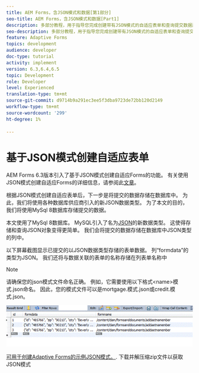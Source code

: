 ```yaml
---
title: AEM Forms，含JSON模式和数据[第1部分]
seo-title: AEM Forms，含JSON模式和数据[Part1]
description: 多部分教程，用于指导您完成创建带有JSON模式的自适应表单和查询提交数据所涉及的步骤。
seo-description: 多部分教程，用于指导您完成创建带有JSON模式的自适应表单和查询提交数据所涉及的步骤。
feature: Adaptive Forms
topics: development
audience: developer
doc-type: tutorial
activity: implement
version: 6.3,6.4,6.5
topic: Development
role: Developer
level: Experienced
translation-type: tm+mt
source-git-commit: d9714b9a291ec3ee5f3dba9723de72bb120d2149
workflow-type: tm+mt
source-wordcount: '299'
ht-degree: 1%

---
```



# 基于JSON模式创建自适应表单


AEM Forms 6.3版本引入了基于JSON模式创建自适应Forms的功能。 有关使用JSON模式创建自适应Forms的详细信息，请参阅此[文章](https://helpx.adobe.com/experience-manager/6-3/forms/using/adaptive-form-json-schema-form-model.html)。

根据JSON模式创建自适应表单后，下一步是将提交的数据存储在数据库中。 为此，我们将使用各种数据库供应商引入的新JSON数据类型。 为了本文的目的，我们将使用MySql 8数据库存储提交的数据。

本文使用了MySql 8数据库。 MySQL引入了名为[JSON](https://dev.mysql.com/doc/refman/8.0/en/json.html)的新数据类型。 这使得存储和查询JSON对象变得更简单。 我们会将提交的数据存储在数据库中JSON类型的列中。

以下屏幕截图显示已提交的以JSON数据类型存储的表单数据。 列“formdata”的类型为JSON。 我们还将与数据关联的表单的名称存储在列表单名称中

>[!NOTE]
>
>请确保您的json模式文件命名正确。 例如，它需要使用以下格式&lt;name>模式.json命名。 因此，您的模式文件可以是mortgage.模式.json或credit.模式.json。


![数据存储](assets/datastored.gif)


[可用于创建Adaptive Forms的示例JSON模式。](assets/samplejsonschemas.zip). 下载并解压缩zip文件以获取JSON模式

